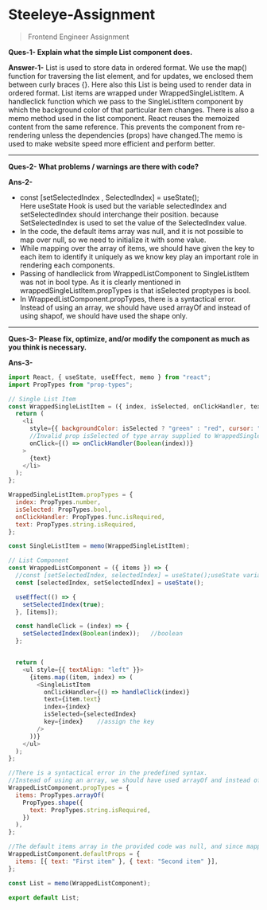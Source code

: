 # Steeleye-Assignment
>Frontend Engineer Assignment

**Ques-1- Explain what the simple List component does.**

**Answer-1-** List is used to store data in ordered format. We use the map() function for traversing the list element, and for updates, we enclosed them between curly braces {}. Here also this List is being used to render data in ordered format. List items are wrapped under WrappedSingleListItem. A handleclick function which we pass to the SingleListItem component by which the background color of that particular item changes. There is also a memo method used in the list component. React reuses the memoized content from the same reference. This prevents the component from re-rendering unless the dependencies (props) have changed.The memo is used to make website speed more efficient and perform better.

<hr>

**Ques-2- What problems / warnings are there with code?**

**Ans-2-** 
- const [setSelectedIndex , SelectedIndex] = useState(); <br />
Here useState Hook is used but the variable selectedIndex and setSelectedIndex should interchange their position.
because SetSelectedIndex is used to set the value of the SelectedIndex value.
- In the code, the default items array was null, and it is not possible to map over null, so we need to initialize it with some value.
- While mapping over the array of items, we should have given the key to each item to identify it uniquely as we know key play an important role in rendering each components.
- Passing of handleclick from WrappedListComponent to SingleListltem was not in bool type. As it is clearly mentioned in wrappedSingleListltem.propTypes is that isSelected proptypes is bool.
- In WrappedListComponent.propTypes, there is a syntactical error. Instead of using an array, we should have used arrayOf and instead of using shapof, we should have used the shape only.

<hr>

**Ques-3- Please fix, optimize, and/or modify the component as much as you think is necessary.**

**Ans-3-** 
```javascript
import React, { useState, useEffect, memo } from "react";
import PropTypes from "prop-types";

// Single List Item
const WrappedSingleListItem = ({ index, isSelected, onClickHandler, text }) => {
  return (
    <li
      style={{ backgroundColor: isSelected ? "green" : "red", cursor: "grab" }}
      //Invalid prop isSelected of type array supplied to WrappedSingleListItem, which expected boolean. So converting it to boolean.
      onClick={() => onClickHandler(Boolean(index))}
    >
      {text}
    </li>
  );
};

WrappedSingleListItem.propTypes = {
  index: PropTypes.number,
  isSelected: PropTypes.bool,
  onClickHandler: PropTypes.func.isRequired,
  text: PropTypes.string.isRequired,
};

const SingleListItem = memo(WrappedSingleListItem);

// List Component
const WrappedListComponent = ({ items }) => {
  //const [setSelectedIndex, selectedIndex] = useState();useState variables being misplaced, so interchanging their position
  const [selectedIndex, setSelectedIndex] = useState();

  useEffect(() => {
    setSelectedIndex(true);
  }, [items]);

  const handleClick = (index) => {
    setSelectedIndex(Boolean(index));   //boolean
  };


  return (
    <ul style={{ textAlign: "left" }}>
      {items.map((item, index) => (
        <SingleListItem
          onClickHandler={() => handleClick(index)}
          text={item.text}
          index={index}
          isSelected={selectedIndex}
          key={index}    //assign the key
        />
      ))}
    </ul>
  );
};

//There is a syntactical error in the predefined syntax.
//Instead of using an array, we should have used arrayOf and instead of using shapOf, we should have used shape.
WrappedListComponent.propTypes = {
  items: PropTypes.arrayOf(
    PropTypes.shape({
      text: PropTypes.string.isRequired,
    })
  ),
};

//The default items array in the provided code was null, and since mapping over null is not possible, we must initialise it with a value.
WrappedListComponent.defaultProps = {
  items: [{ text: "First item" }, { text: "Second item" }],
};

const List = memo(WrappedListComponent);

export default List;
```
